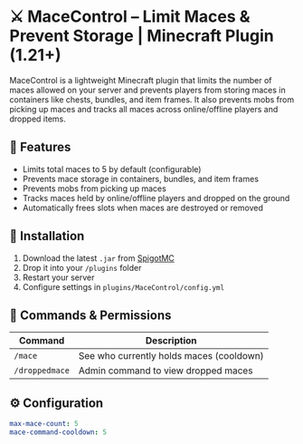 # ⚔️ MaceControl – Limit Maces & Prevent Storage | Minecraft Plugin (1.21+)

MaceControl is a lightweight Minecraft plugin that limits the number of maces allowed on your server and prevents players from storing maces in containers like chests, bundles, and item frames. It also prevents mobs from picking up maces and tracks all maces across online/offline players and dropped items.

## 🔧 Features

- Limits total maces to 5 by default (configurable)
- Prevents mace storage in containers, bundles, and item frames
- Prevents mobs from picking up maces
- Tracks maces held by online/offline players and dropped on the ground
- Automatically frees slots when maces are destroyed or removed

## 🚀 Installation

1. Download the latest `.jar` from [SpigotMC](https://www.spigotmc.org/resources/macecontrol-1-21-limit-maces-prevent-storage.125139/)
2. Drop it into your `/plugins` folder
3. Restart your server
4. Configure settings in `plugins/MaceControl/config.yml`

## 📜 Commands & Permissions

| Command        | Description                                |
|----------------|--------------------------------------------|
| `/mace`        | See who currently holds maces (cooldown)  |
| `/droppedmace` | Admin command to view dropped maces        |

## ⚙️ Configuration

```yaml
max-mace-count: 5
mace-command-cooldown: 5
